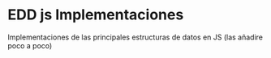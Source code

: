 # EDD js Implementaciones
Implementaciones de las principales estructuras de datos en JS (las añadire poco a poco)
